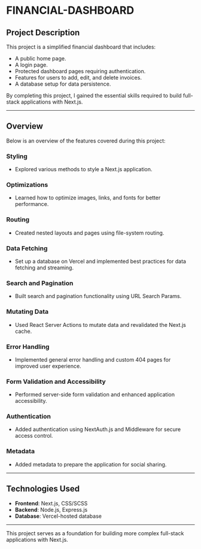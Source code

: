 # FINANCIAL-DASHBOARD

## Project Description  
This project is a simplified financial dashboard that includes:  
- A public home page.  
- A login page.  
- Protected dashboard pages requiring authentication.  
- Features for users to add, edit, and delete invoices.  
- A database setup for data persistence.  

By completing this project, I gained the essential skills required to build full-stack applications with Next.js.  

---

## Overview  
Below is an overview of the features covered during this project:  

### Styling  
- Explored various methods to style a Next.js application.  

### Optimizations  
- Learned how to optimize images, links, and fonts for better performance.  

### Routing  
- Created nested layouts and pages using file-system routing.  

### Data Fetching  
- Set up a database on Vercel and implemented best practices for data fetching and streaming.  

### Search and Pagination  
- Built search and pagination functionality using URL Search Params.  

### Mutating Data  
- Used React Server Actions to mutate data and revalidated the Next.js cache.  

### Error Handling  
- Implemented general error handling and custom 404 pages for improved user experience.  

### Form Validation and Accessibility  
- Performed server-side form validation and enhanced application accessibility.  

### Authentication  
- Added authentication using NextAuth.js and Middleware for secure access control.  

### Metadata  
- Added metadata to prepare the application for social sharing.  

---

## Technologies Used  
- **Frontend**: Next.js, CSS/SCSS  
- **Backend**: Node.js, Express.js  
- **Database**: Vercel-hosted database  

---

This project serves as a foundation for building more complex full-stack applications with Next.js.
